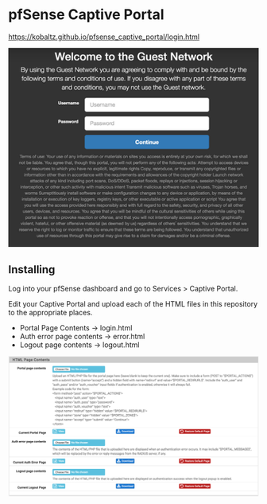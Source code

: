 # pfSense Captive Portal

https://kobaltz.github.io/pfsense_captive_portal/login.html

![Screenshot](screenshot.png)

## Installing

Log into your pfSense dashboard and go to Services > Captive Portal.

Edit your Captive Portal and upload each of the HTML files in this repository to the appropriate places.

  - Portal Page Contents -> login.html
  - Auth error page contents -> error.html
  - Logout page contents -> logout.html

![Settings](settings.png)
